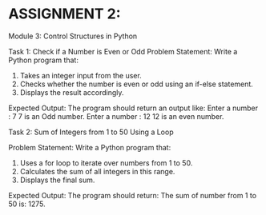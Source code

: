 # ASSIGNMENT 2:
Module 3: Control Structures in Python
 
Task 1: Check if a Number is Even or Odd
Problem Statement:  Write a Python program that:
1. 	Takes an integer input from the user.
2. 	Checks whether the number is even or odd using an if-else statement.
3. 	Displays the result accordingly.
   
Expected Output:
The program should return an output like:
Enter a number : 7
7 is an Odd number.
Enter a number : 12
12 is an even number.


Task 2: Sum of Integers from 1 to 50 Using a Loop
 
Problem Statement: Write a Python program that:
1.   Uses a for loop to iterate over numbers from 1 to 50.
2.   Calculates the sum of all integers in this range.
3.   Displays the final sum.
   
 Expected Output:
The program should return:
The sum of number from 1 to 50 is: 1275.
